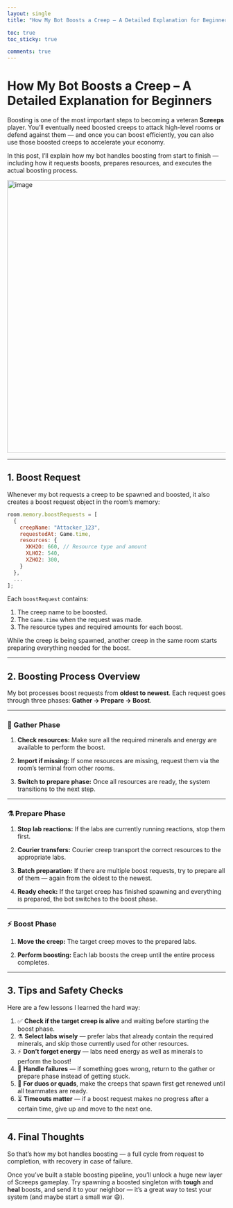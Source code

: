 ```yaml
---
layout: single
title: "How My Bot Boosts a Creep – A Detailed Explanation for Beginners"

toc: true
toc_sticky: true

comments: true
---
```


# How My Bot Boosts a Creep – A Detailed Explanation for Beginners

Boosting is one of the most important steps to becoming a veteran **Screeps** player. You’ll eventually need boosted creeps to attack high-level rooms or defend against them — and once you can boost efficiently, you can also use those boosted creeps to accelerate your economy.

In this post, I’ll explain how my bot handles boosting from start to finish — including how it requests boosts, prepares resources, and executes the actual boosting process.

<img width="967" height="628" alt="image" src="https://github.com/user-attachments/assets/1874f640-467e-48ec-8183-1a08bec4d030" />

---

## 1. Boost Request

Whenever my bot requests a creep to be spawned and boosted, it also creates a boost request object in the room’s memory:

```js
room.memory.boostRequests = [
  {
    creepName: "Attacker_123",
    requestedAt: Game.time,
    resources: {
      XKH2O: 660, // Resource type and amount
      XLHO2: 540,
      XZHO2: 300,
    }
  },
  ...
];
````

Each `boostRequest` contains:

1. The creep name to be boosted.
2. The `Game.time` when the request was made.
3. The resource types and required amounts for each boost.

While the creep is being spawned, another creep in the same room starts preparing everything needed for the boost.

---

## 2. Boosting Process Overview

My bot processes boost requests from **oldest to newest**.
Each request goes through three phases: **Gather → Prepare → Boost**.

---

### 🧺 Gather Phase

1. **Check resources:**
   Make sure all the required minerals and energy are available to perform the boost.

2. **Import if missing:**
   If some resources are missing, request them via the room’s terminal from other rooms.

3. **Switch to prepare phase:**
   Once all resources are ready, the system transitions to the next step.

---

### ⚗️ Prepare Phase

1. **Stop lab reactions:**
   If the labs are currently running reactions, stop them first.

2. **Courier transfers:**
   Courier creep transport the correct resources to the appropriate labs.

3. **Batch preparation:**
   If there are multiple boost requests, try to prepare all of them — again from the oldest to the newest.

4. **Ready check:**
   If the target creep has finished spawning and everything is prepared, the bot switches to the boost phase.

---

### ⚡ Boost Phase

1. **Move the creep:**
   The target creep moves to the prepared labs.

2. **Perform boosting:**
   Each lab boosts the creep until the entire process completes.

---

## 3. Tips and Safety Checks

Here are a few lessons I learned the hard way:

1. ✅ **Check if the target creep is alive** and waiting before starting the boost phase.
2. ⚗️ **Select labs wisely** — prefer labs that already contain the required minerals, and skip those currently used for other resources.
3. ⚡ **Don’t forget energy** — labs need energy as well as minerals to perform the boost!
4. 🔄 **Handle failures** — if something goes wrong, return to the gather or prepare phase instead of getting stuck.
5. 🤝 **For duos or quads**, make the creeps that spawn first get renewed until all teammates are ready.
6. ⏳ **Timeouts matter** — if a boost request makes no progress after a certain time, give up and move to the next one.

---

## 4. Final Thoughts

So that’s how my bot handles boosting — a full cycle from request to completion, with recovery in case of failure.

Once you’ve built a stable boosting pipeline, you’ll unlock a huge new layer of Screeps gameplay.
Try spawning a boosted singleton with **tough** and **heal** boosts, and send it to your neighbor — it’s a great way to test your system (and maybe start a small war 😄).

